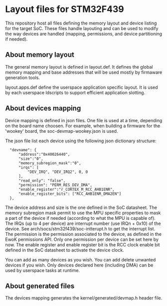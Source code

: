 # Layout files for STM32F439

This repository host all files defining the memory layout and device listing for the target SoC.
These files handle layouting and can be used to modify the way devices are handled (mapping,
permissions, and device partitioning if needed).

## About memory layout

The general memory layout is defined in layout.def. It defines the global memory mapping and base
addresses that will be used mostly by firmaware generation tools.

layout.apps.def define the userspace application specific layout. It is used by each userspace
ldscripts to support efficient application slotting.

## About devices mapping

Device mapping is defined in json files. One file is used at a time, depending on the board name
choosen. For example, when building a firmware for the 'wookey' board, the soc-devmap-wookey.json is used.

The json file list each device using the following json dictionary structure:

```
  "devname": {
      "address":"0x40026440",
      "size":"0",
      "memory_subregion_mask":"0",
      "irqs": [
          "DEV_IRQ", "DEV_IRQ2", 0, 0
      ],
      "read_only": "false",
      "permission": "PERM_RES_DEV_DMA",
      "enable_register":"r_CORTEX_M_RCC_AHB1ENR",
      "enable_register_bits": ["RCC_AHB1ENR_DMA2EN"]
  },
```

The device address and size is the one defined in the SoC datasheet. The memory subregion mask permit to
use the MPU specific properties to mask a part of the device if needed (according to what the MPU is capable of).
The IRQs (up to 4 per device) are interrupt number (use IRQn + 0x10) of the device. See arch/socs/stm32f439/soc-intterupt.h to get the interrupt list.
The permission is the permission associated to the device, as defined in the EwoK permissions API. Only one permission
per device can be set here by now.
The enable register and enable register bit is the RCC clock enable bit defined in the SoC datasheet to activate
the device clock.

You can add as many devices as you wish. You can add delete unwanted devices if you wish. Only devices declared here
(including DMA) can be used by userspace tasks at runtime.

## About generated files

The devices mapping generates the kernel/generated/devmap.h header file.

